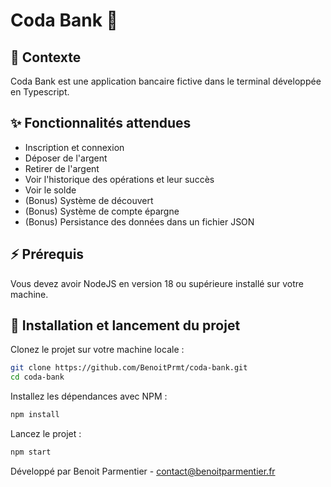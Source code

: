 # Coda Bank 💸

## 📱 Contexte
Coda Bank est une application bancaire fictive dans le terminal développée en Typescript.

## ✨ Fonctionnalités attendues
- Inscription et connexion
- Déposer de l'argent
- Retirer de l'argent
- Voir l'historique des opérations et leur succès
- Voir le solde
- (Bonus) Système de découvert
- (Bonus) Système de compte épargne
- (Bonus) Persistance des données dans un fichier JSON

## ⚡️️ Prérequis
Vous devez avoir NodeJS en version 18 ou supérieure installé sur votre machine.

## 🚀 Installation et lancement du projet

Clonez le projet sur votre machine locale :
```bash
git clone https://github.com/BenoitPrmt/coda-bank.git
cd coda-bank
```

Installez les dépendances avec NPM :
```bash
npm install
```

Lancez le projet :
```bash
npm start
```

Développé par Benoit Parmentier - contact@benoitparmentier.fr
